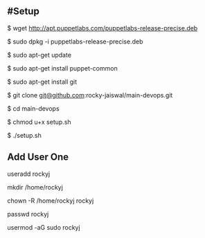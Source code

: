 #Setup
------

$ wget http://apt.puppetlabs.com/puppetlabs-release-precise.deb

$ sudo dpkg -i puppetlabs-release-precise.deb

$ sudo apt-get update

$ sudo apt-get install puppet-common

$ sudo apt-get install git

$ git clone git@github.com:rocky-jaiswal/main-devops.git

$ cd main-devops

$ chmod u+x setup.sh

$ ./setup.sh


Add User One
------------
useradd rockyj

mkdir /home/rockyj

chown -R /home/rockyj rockyj

passwd rockyj

usermod -aG sudo rockyj
